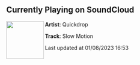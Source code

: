 ## Currently Playing on SoundCloud

[<img align="left" width="100" src="https://i1.sndcdn.com/artworks-tA4OtNbzB6u9XS6k-O8hBrQ-t500x500.jpg">](https://soundcloud.com/quickdropmusic/slow-motion)

**Artist**: Quickdrop 

**Track**: Slow Motion

Last updated at 01/08/2023 16:53

